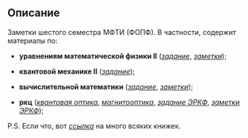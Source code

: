 ## Описание
Заметки шестого семестра МФТИ (ФОПФ). В частности, содержит материалы по:

* **уравнениям математической физики II**
([*задание*](https://github.com/k1242/notes_6sem/blob/main/eqs_phys/hw/eqs_phys_hw.pdf),
[*заметки*](https://github.com/k1242/notes_6sem/blob/main/eqs_phys/notes/eqs_phys_notes.pdf));

* **квантовой механике II**
([*задание*](https://github.com/k1242/notes_6sem/blob/main/qmec/hw/qmec_hw.pdf));

* **вычислительной математики**
([*задание*](https://github.com/k1242/notes_6sem/tree/main/calc_math/hw_code),
[*заметки*](https://github.com/k1242/notes_6sem/blob/main/calc_math/notes/calc_math.pdf));

* **ркц**
([*квантовая оптика*](https://github.com/k1242/notes_6sem/blob/main/qmec/notes_qo/notes_qo.pdf),
[*магнитооптика*](https://github.com/k1242/notes_6sem/blob/main/qmec/notes_mo/notes_mo.pdf),
[*задание ЭРКФ*](https://github.com/k1242/notes_6sem/tree/main/qmec/hw_ca/hw_ca.pdf),
[*заметки ЭРКФ*](https://github.com/k1242/notes_6sem/blob/main/qmec/notes_ca/notes_ca.pdf));


P.S. Если что, вот [*ссылка*](https://drive.google.com/drive/folders/15hnoHbzxn1kAa3tMfsdn90EwPzrO629Q?usp=sharing) на много всяких книжек.
